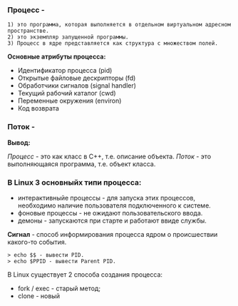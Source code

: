 ### Процесс -	
	1) это программа, которая выполняется в отдельном виртуальном адресном пространстве.
	2) это экземпляр запущенной программы.
	3) Процесс в ядре представляется как структура с множеством полей.

**Основные атрибуты процесса:**

- Идентификатор процесса (pid)
- Открытые файловые дескрипторы (fd)
- Обработчики сигналов (signal handler)
- Текущий рабочий каталог (cwd)
- Переменные окружения (environ)
- Код возврата

### Поток - 

**Вывод:**

*Процесс* - это как класс в С++, т.е. описание объекта.
*Поток* - это выполняющаяся программа, т.е. объект класса.

### В Linux 3 основныйх типи процесса:

- интерактивныйе процессы - для запуска этих процессов, необходимо наличие пользователя подключенного к системе.
- фоновые процессы - не ожидают пользовательского ввода.
- демоны - запускаются при старте и работают ввиде службы.

**Сигнал** - способ информирования процесса ядром о происшествии какого-то события.

```
> echo $$ - вывести PID.
> echo $PPID - вывести Parent PID.
```
В Linux существует 2 способа создания процесса:
- fork / exec - старый метод;
- clone - новый

